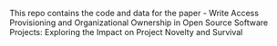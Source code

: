 This repo contains the code and data for the paper - Write Access Provisioning and Organizational Ownership in Open Source Software Projects: Exploring the Impact on Project Novelty and Survival
